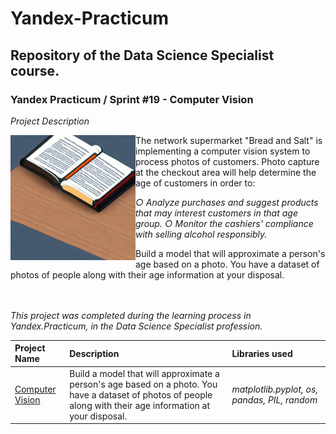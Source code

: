# Yandex-Practicum <a id='computer_vision'></a>
## Repository of the Data Science Specialist course.
### Yandex Practicum / Sprint #19 - Computer Vision

*Project Description*

<img src="https://github.com/DimaDoesCode/Yandex_Practicum-computer_vision/blob/master/computer_vision.png" width="200" height="200" align="left"/>

The network supermarket "Bread and Salt" is implementing a computer vision system to process photos of customers. Photo capture at the checkout area will help determine the age of customers in order to:

<i>○ Analyze purchases and suggest products that may interest customers in that age group.
○ Monitor the cashiers' compliance with selling alcohol responsibly.</i>

Build a model that will approximate a person's age based on a photo. You have a dataset of photos of people along with their age information at your disposal.

<br clear="left"/><br>*This project was completed during the learning process in Yandex.Practicum, in the Data Science Specialist profession.*

| Project Name | Description | Libraries used |
| :---------------------- | :---------------------- | :---------------------- |
| [Computer Vision](computer_vision) | Build a model that will approximate a person's age based on a photo. You have a dataset of photos of people along with their age information at your disposal. | <i>matplotlib.pyplot, os, pandas, PIL, random</i>|